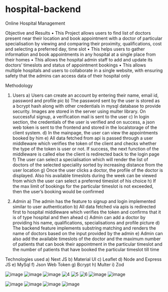 # hospital-backend
Online Hospital Management

Objective and Results
•	This Project allows users to find list of doctors present near their location and book appointment with a doctor of particular specialisation by viewing and comparing their proximity, qualifications, cost and selecting a preferred day, time slot
•	This helps users to gather information and book appointments in any hospital at a single place from their homes
•	This allows the hospital admin staff to add and update its doctors’ timeslots and status of appointment bookings 
•	This allows multiple hospitals and users to collaborate in a single website, with ensuring safety that the admins can access data of their hospital only

Methodology
1)	Users
  a)	Users can create an account by entering their name, email id, password and profile pic
  b)	The password sent by the user is stored as a bcrypt hash along with other credentials in mysql database to provide security. Images are stored in the server using multer library. On successful signup, a verification mail is sent to the user
  c)	In login section, the credentials of the user is verified and on success, a json web token is sent to the frontend and stored in the localstorage of the client system.
  d)	In the mainpage, the user can view the appointments booked by him
  e)	All data fetched from api is passed through a user middleware which verifies the token of the client and checks whether the type of the token is user or not. If success, the next function of the middleware is called else the client is redirected back to the login page
  f)	The user can select a specialisation which will render the list of doctors of the selected speciality sorted by increasing distance from the user location
  g)	Once the user clicks a doctor, the profile of the doctor is displayed. Also his available timeslots during the week can be viewed from which the user can select a preferred timeslot of his choice
  h)	If the max limit of bookings for the particular timeslot is not exceeded, then the user’s booking would be confirmed

2)	Admin
  a)	The admin has the feature to signup and login implemented similar to user authentication
  b)	All data fetched via apis is redirected first to hospital middleware which verifies the token and confirms that it is of type hospital and then ahead
  c)	Admin can add a doctor by providing his name, qualifications, specialisations and profile picture
  d)	The backend feature implements substring matching and renders the name of doctors based on the input provided by the admin
  e)	Admin can also add the available timeslots of the doctor and the maximum number of patients that can book their appointment in the particular timeslot and the number of patients that have booked the particular timeslot till time

Technologies used
  a)	Next JS
  b)	Material UI
  c)	Leaflet
  d)	Node and Express JS
  e)	MySql
  f)	Json Web Token
  g)	Bcrypt
  h)	Multer
  i)	Zod
  
  
  ![image](https://user-images.githubusercontent.com/114980313/232226537-61918f20-0245-43f7-9a32-20ab1eb62aa2.png)
 ![image](https://user-images.githubusercontent.com/114980313/232226739-eeb911a8-c377-499a-9361-9b24c2e8610f.png)
 ![image](https://user-images.githubusercontent.com/114980313/232327216-86ea2b7e-9b0b-44d4-8871-07c17c568e08.png)
![4](https://user-images.githubusercontent.com/114980313/232327397-9781aa09-7e89-4f88-ab15-ee8691809507.jpg)
![5](https://user-images.githubusercontent.com/114980313/232327427-1ec157cb-7cd6-4c0d-bc1f-c6897eb4c9ce.jpg)
![6](https://user-images.githubusercontent.com/114980313/232327435-8b410a70-0e98-4659-b5e3-169ce3e1573e.jpg)
![image](https://user-images.githubusercontent.com/114980313/232327882-bd0b607b-4b92-4b40-8b73-2fb85b11f05b.png)
![image](https://user-images.githubusercontent.com/114980313/232327966-78a7b69e-f925-4546-9f92-0636190a70db.png)

![image](https://user-images.githubusercontent.com/114980313/232327565-a7960692-b49e-456e-bffa-ca112ea22e56.png)
![image](https://user-images.githubusercontent.com/114980313/232327603-1808ff0e-a535-47a5-871a-a8ab12f69d16.png)
![image](https://user-images.githubusercontent.com/114980313/232327665-1cccc2f7-97e3-4564-af81-f7f89721e881.png)
![image](https://user-images.githubusercontent.com/114980313/232327711-1d9c195c-532e-4ede-98a3-e71db5c66ada.png)






